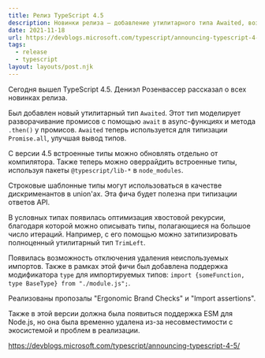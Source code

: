 ```yaml
---
title: Релиз TypeScript 4.5
description: Новинки релиза — добавление утилитарного типа Awaited, возможность независимого обновления встроенных типов,  использование строковых шаблонных типов в качестве дискриминантов и другое
date: 2021-11-18
url: https://devblogs.microsoft.com/typescript/announcing-typescript-4-5/
tags:
  - release 
  - typescript
layout: layouts/post.njk
---
```

Сегодня вышел TypeScript 4.5. Дениэл Розенвассер рассказал о всех новинках релиза.

Был добавлен новый утилитарный тип `Awaited`. Этот тип моделирует разворачивание промисов с помощью `await` в async-функциях и метода `.then()` у промисов. `Awaited` теперь используется для типизации `Promise.all`, улучшая вывод типов. 

С версии 4.5 встроенные типы можно обновлять отдельно от компилятора. Также теперь можно оверрайдить встроенные типы, используя пакеты `@typescript/lib-*` в `node_modules`.

Строковые шаблонные типы могут использоваться в качестве дискрименантов в union'ах. Эта фича будет полезна при типизации ответов API.

В условных типах появилась оптимизация хвостовой рекурсии, благодаря которой можно описывать типы, полагающиеся на большое число итераций. Например, с его помощью можно затипизировать полноценный утилитарный тип `TrimLeft`.

Появилась возможность отключения удаления неиспользуемых импортов. Также в рамках этой фичи был добавлена поддержка модификатора `type` для импортируемых типов: `import {someFunction, type BaseType} from "./module.js";`.

Реализованы пропозалы "Ergonomic Brand Checks" и "Import assertions".

Также в этой версии должна была появиться поддержка ESM для Node.js, но она была временно удалена из-за несовместимости с экосистемой и проблем в реализации.

https://devblogs.microsoft.com/typescript/announcing-typescript-4-5/
